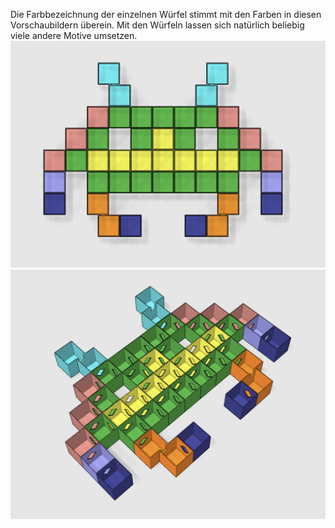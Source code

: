 Die Farbbezeichnung der einzelnen Würfel stimmt mit den Farben in diesen Vorschaubildern überein. Mit den Würfeln lassen sich natürlich beliebig viele andere Motive umsetzen.
![Ansicht frontal](./beispiel_frontal.png)
![Ansicht Rückseite perspektivisch](./beispiel_perspektive.png)
